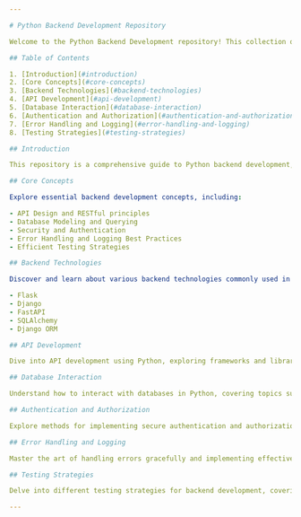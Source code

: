 ```yaml
---

# Python Backend Development Repository

Welcome to the Python Backend Development repository! This collection of code examples is designed to provide hands-on experience and learning resources for backend development in Python. Explore a variety of concepts, from fundamental principles to advanced techniques.

## Table of Contents

1. [Introduction](#introduction)
2. [Core Concepts](#core-concepts)
3. [Backend Technologies](#backend-technologies)
4. [API Development](#api-development)
5. [Database Interaction](#database-interaction)
6. [Authentication and Authorization](#authentication-and-authorization)
7. [Error Handling and Logging](#error-handling-and-logging)
8. [Testing Strategies](#testing-strategies)

## Introduction

This repository is a comprehensive guide to Python backend development, covering a range of topics from fundamental concepts to advanced techniques. 

## Core Concepts

Explore essential backend development concepts, including:

- API Design and RESTful principles
- Database Modeling and Querying
- Security and Authentication
- Error Handling and Logging Best Practices
- Efficient Testing Strategies

## Backend Technologies

Discover and learn about various backend technologies commonly used in Python development, including but not limited to:

- Flask
- Django
- FastAPI
- SQLAlchemy
- Django ORM

## API Development

Dive into API development using Python, exploring frameworks and libraries that facilitate the creation of robust and scalable APIs. Learn the principles of RESTful design and best practices for building API endpoints.

## Database Interaction

Understand how to interact with databases in Python, covering topics such as database models, querying, and using ORMs (Object-Relational Mapping) for seamless integration with your backend applications.

## Authentication and Authorization

Explore methods for implementing secure authentication and authorization in your Python backend applications. Learn about token-based authentication, OAuth, and role-based access control.

## Error Handling and Logging

Master the art of handling errors gracefully and implementing effective logging strategies to facilitate debugging and monitoring of your backend systems.

## Testing Strategies

Delve into different testing strategies for backend development, covering unit testing, integration testing, and end-to-end testing. Understand the importance of testing in maintaining a robust codebase.

---
```

